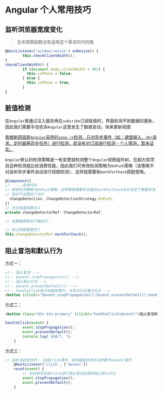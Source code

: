 # Angular 个人常用技巧

## 监听浏览器宽度变化

> 生命周期函数没有适用这个需求的代码哦

```ts
@HostListener('window:resize') onResize() {
		this.checkClientWidth();
}
checkClientWidth() {
		if (document.body.clientWidth > 992) {
		  this.isPhone = false;
		} else {
		  this.isPhone = true;
		}
}
```
## 脏值检测
在`Angular`里通过注入服务再在`subcribe`订阅赋值时，界面检测不到数据的更新，因此我们需要手动告诉`Angular`这里发生了数据变动，快来更新视图

[我推断原因是`Angular`采用的`zone.js`检测，只对异步事件（如：键盘输入、`Xhr`请求、定时器等异步任务）进行检测，却没有对订阅进行检测 - 个人猜测，暂未证实。](https://angular.cn/api/core/ChangeDetectorRef)

`Angular`默认的检测策略是一有变更就检测整个`Angular`视图组件树，在超大型项目这种检测就比较浪费性能，因此我们可修改检测策略为`OnPush`策略（该策略不对监听异步事件自动进行视图检测），这样就需要和`markForCheck`搭配使用。

```ts
@Component({
//   ...其他代码
// 修改检测策略为OnPush策略，这种策略需要手动通过markForCheck标记改变了需要检测
// 其实不设置这个也行
  changeDetection: ChangeDetectionStrategy.OnPush,
})
// 先在构造函数注入
private changeDetectorRef: ChangeDetectorRef,

// 在数据更新后下面执行：

// 标记有数据更改了
this.changeDetectorRef.markForCheck();
```
## 阻止冒泡和默认行为
方式一：
```html
<!-- 阻止冒泡 -->
<!-- $event.stopPropagation(); -->
<!-- 阻止默认行为 -->
<!-- $event.preventDefault(); -->
<!-- handleClick是点击触发事件，与本次讨论重点无关 -->
<button (click)="$event.stopPropagation();$event.preventDefault();handleClick($event)">阻止冒泡和默认行为</button>
```
方式二：
```html
<button class="btn btn-primary" (click)="handleClick($event)">阻止冒泡和默认行为</button>
```
```ts
handleClick(event) {
        event.stopPropagation();
        event.preventDefault();
        console.log('点击了。');
    }
```
方式三：
```ts
// 监听当前组件的： 全部click事件，装饰器装饰的方法参数为$event事件
    @HostListener('click', ['$event'])
    reset(event) {
        // 将该组件全部click进行阻止冒泡处理和阻止默认行为
        event.stopPropagation();
        event.preventDefault();
    }
```